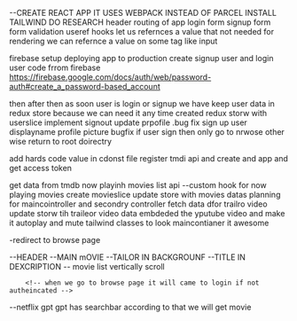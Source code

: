<!-- NETFLIX GPT -->
--CREATE REACT APP
IT USES WEBPACK INSTEAD OF PARCEL
INSTALL TAILWIND DO RESEARCH
header
routing of app
login form
signup form
form validation 
useref hooks let us refernces a value that not needed for rendering we can refernce a value on some tag like input 
<!-- to get login email ans password we csn usde state vairble or we can use useref to get refernces while getting data filled by user email and password -->

firebase setup
deploying app to production
create signup user and login user code frrom firebase
https://firebase.google.com/docs/auth/web/password-auth#create_a_password-based_account

then after then as soon user is login or signup we have keep user data in redux store because we can need it any time
created redux storw with userslice
implement signout
update prpofile
.bug fix sign up user displayname profile picture
bugfix if user sign then only go to nrwose other wise return to root doirectry
<!-- always add constant file -->
<!-- unsubscibre to thr onauthstatechnaged callback -->
add hards code value in cdonst file
register tmdi api and create and app and get access token

get data from tmdb now playinh movies list api
--custom hook for now playing movies
create movieslice
update store with movies datas
planning for maincointroller and secondry controller
fetch data dfor trailro video
update storw tih traileor video data
embdeded the yputube video and make it autoplay and mute
tailwind classes to look maincontianer it awesome 




<!-- FEATURES -->

<!-- login signup page -->
-redirect to browse page
<!-- BROWSE PAGE -->

--HEADER
--MAIN mOVIE 
        --TAILOR IN BACKGROUNF
        --TITLE IN DEXCRIPTION
        -- movie list vertically scroll

        <!-- when we go to browse page it will came to login if not autheincated -->


--netflix gpt
gpt has searchbar according to that we will get movie